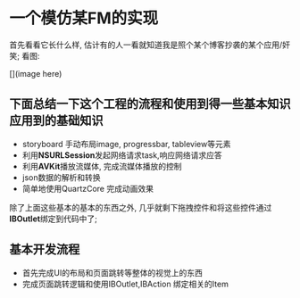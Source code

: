# 一个模仿某FM的实现

首先看看它长什么样, 估计有的人一看就知道我是照个某个博客抄袭的某个应用/奸笑; 看图:

[](image here)

下面总结一下这个工程的流程和使用到得一些基本知识
应用到的基础知识
---

- storyboard 手动布局image, progressbar, tableview等元素
- 利用**NSURLSession**发起网络请求task,响应网络请求应答
- 利用**AVKit**播放流媒体, 完成流媒体播放的控制
- json数据的解析和转换
- 简单地使用QuartzCore 完成动画效果


除了上面这些基本的基本的东西之外, 几乎就剩下拖拽控件和将这些控件通过**IBOutlet**绑定到代码中了;

基本开发流程
---

- 首先完成UI的布局和页面跳转等整体的视觉上的东西
- 完成页面跳转逻辑和使用IBOutlet,IBAction 绑定相关的Item

